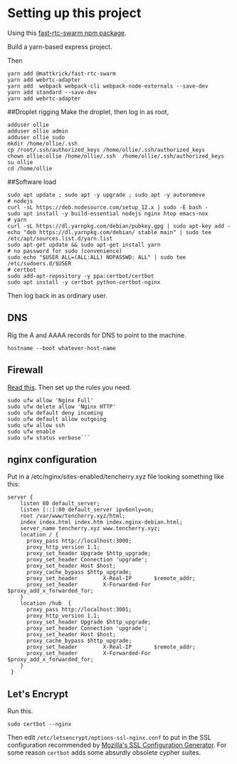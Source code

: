 # Setting up this project


Using this [fast-rtc-swarm npm package](https://github.com/mattkrick/fast-rtc-swarm).

Build a yarn-based express project.

Then
```
yarn add @mattkrick/fast-rtc-swarm
yarn add webrtc-adapter
yarn add  webpack webpack-cli webpack-node-externals --save-dev
yarn add standard --save-dev
yarn add webrtc-adapter

```

##Droplet rigging
Make the droplet, then log in as root,

```
adduser ollie
adduser ollie admin
adduser ollie sudo
mkdir /home/ollie/.ssh
cp /root/.ssh/authorized_keys /home/ollie/.ssh/authorized_keys
chown ollie:ollie /home/ollie/.ssh  /home/ollie/.ssh/authorized_keys
su ollie
cd /home/ollie
```

##Software load

```
sudo apt update ; sudo apt -y upgrade ; sudo apt -y autoremove
# nodejs
curl -sL https://deb.nodesource.com/setup_12.x | sudo -E bash -
sudo apt install -y build-essential nodejs nginx htop emacs-nox
# yarn
curl -sL https://dl.yarnpkg.com/debian/pubkey.gpg | sudo apt-key add -
echo "deb https://dl.yarnpkg.com/debian/ stable main" | sudo tee /etc/apt/sources.list.d/yarn.list
sudo apt-get update && sudo apt-get install yarn
# no password for sudo (convenience)
sudo echo "$USER ALL=(ALL:ALL) NOPASSWD: ALL" | sudo tee /etc/sudoers.d/$USER
# certbot
sudo add-apt-repository -y ppa:certbot/certbot
sudo apt install -y certbot python-certbot-nginx

```

Then log back in as ordinary user.

## DNS

Rig the A and AAAA records for DNS to point to the machine.

`hostname --boot whatever-host-name`

## Firewall

[Read this](https://www.digitalocean.com/community/tutorials/how-to-set-up-a-firewall-with-ufw-on-ubuntu-18-04).   Then set up the rules you need.

```
sudo ufw allow 'Nginx Full'
sudo ufw delete allow 'Nginx HTTP'
sudo ufw default deny incoming
sudo ufw default allow outgoing
sudo ufw allow ssh
sudo ufw enable
sudo ufw status verbose```
```

## nginx configuration

Put in a /etc/nginx/sites-enabled/tencherry.xyz file looking something like this:

```
server {
    listen 80 default_server;
    listen [::]:80 default_server ipv6only=on;
    root /var/www/tencherry.xyz/html;
    index index.html index.htm index.nginx-debian.html;
    server_name tencherry.xyz www.tencherry.xyz;
    location / {
      proxy_pass http://localhost:3000;
      proxy_http_version 1.1;
      proxy_set_header Upgrade $http_upgrade;
      proxy_set_header Connection 'upgrade';
      proxy_set_header Host $host;
      proxy_cache_bypass $http_upgrade;
      proxy_set_header        X-Real-IP       $remote_addr;
      proxy_set_header        X-Forwarded-For $proxy_add_x_forwarded_for;
    }
    location /hub  {
      proxy_pass http://localhost:3001;
      proxy_http_version 1.1;
      proxy_set_header Upgrade $http_upgrade;
      proxy_set_header Connection 'upgrade';
      proxy_set_header Host $host;
      proxy_cache_bypass $http_upgrade;
      proxy_set_header        X-Real-IP       $remote_addr;
      proxy_set_header        X-Forwarded-For $proxy_add_x_forwarded_for;
    }
 }
```

## Let's Encrypt

Run this.

 `sudo certbot --nginx`

Then edit `/etc/letsencrypt/options-ssl-nginx.conf` to put in the SSL configuration recommended by
[Mozilla's SSL Configuration Generator](https://ssl-config.mozilla.org/#server=nginx). 
For some reason `certbot` adds some absurdly obsolete cypher suites.